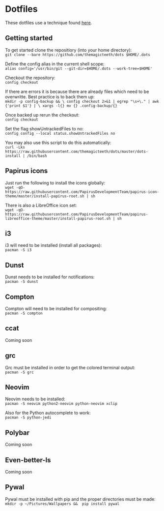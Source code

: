 # Dotfiles
These dotfiles use a technique found [here](https://developer.atlassian.com/blog/2016/02/best-way-to-store-dotfiles-git-bare-repo/).

## Getting started
To get started clone the repositiory (into your home directory):    
`git clone --bare https://github.com/themagicteeth/dots $HOME/.dots`

Define the config alias in the current shell scope:    
`alias config='/usr/bin/git --git-dir=$HOME/.dots --work-tree=$HOME'`

Checkout the repository:    
`config checkout`
 
If there are errors it is because there are already files which need to be overwritte.
Best practice is to back them up:    
`mkdir -p config-backup && \
config checkout 2>&1 | egrep "\s+\." | awk {'print $1'} | \
xargs -l{} mv {} .config-backup/{}`

Once backed up rerun the checkout:    
`config checkout`

Set the flag showUntrackedFiles to no:    
`config config --local status.showUntrackedFiles no`

You may also use this script to do this automatically:    
`curl -Lks https://raw.githubusercontent.com/themagicteeth/dots/master/dots-install | /bin/bash`

## Papirus icons
Just run the following to install the icons globally:    
`wget -qO- https://raw.githubusercontent.com/PapirusDevelopmentTeam/papirus-icon-theme/master/install-papirus-root.sh | sh`
    
There is also a LibreOffice icon set:   
`wget -qO- https://raw.githubusercontent.com/PapirusDevelopmentTeam/papirus-libreoffice-theme/master/install-papirus-root.sh | sh`

## i3    
i3 will need to be installed (install all packages):    
`pacman -S i3`

## Dunst
Dunst needs to be installed for notifications:    
`pacman -S dunst`

## Compton
Compton will need to be installed for compositing:    
`pacman -S compton`

## ccat
Coming soon   

## grc
Grc must be installed in order to get the colored terminal output:    
`pacman -S grc`

## Neovim
Neovim needs to be installed:   
`pacman -S neovim python2-neovim python-neovim xclip`

Also for the Python autocomplete to work:   
`pacman -S python-jedi`

## Polybar
Coming soon   

## Even-better-ls
Coming soon   

## Pywal
Pywal must be installed with pip and the proper directories must be made:   
`mkdir -p ~/Pictures/Wallpapers &&  pip install pywal`
